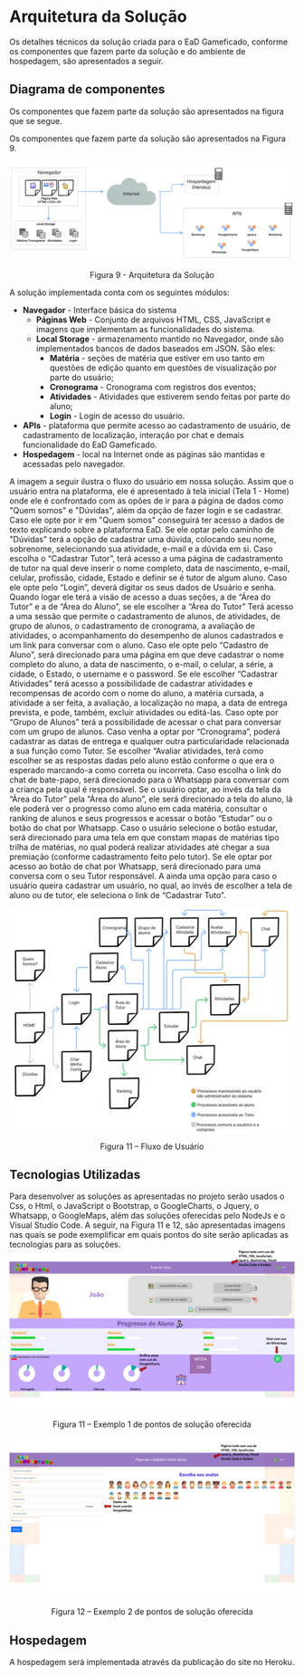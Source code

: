 # Arquitetura da Solução

Os detalhes técnicos da solução criada para o EaD Gameficado, conforme os componentes que fazem parte da solução e do ambiente de hospedagem, são apresentados a seguir.

## Diagrama de componentes

Os componentes que fazem parte da solução são apresentados na figura que se segue.

Os componentes que fazem parte da solução são apresentados na Figura 9.

![Diagrama de Componentes](img/arquiterturaDeSolucao.PNG)
<center>Figura 9 - Arquitetura da Solução</center>


A solução implementada conta com os seguintes módulos:
- **Navegador** - Interface básica do sistema  
  - **Páginas Web** - Conjunto de arquivos HTML, CSS, JavaScript e imagens que implementam as funcionalidades do sistema.
   - **Local Storage** - armazenamento mantido no Navegador, onde são implementados bancos de dados baseados em JSON. São eles: 
     - **Matéria** - seções de matéria que estiver em uso tanto em questões de edição quanto em questões de visualização por parte do usuário;
     - **Cronograma** - Cronograma com registros dos eventos;
     - **Atividades** - Atividades que estiverem sendo feitas por parte do aluno;
     - **Login** - Login de acesso do usuário. 
 - **APIs** - plataforma que permite acesso ao cadastramento de usuário, de cadastramento de localização, interação por chat e demais funcionalidade do EaD Gameficado.
 - **Hospedagem** - local na Internet onde as páginas são mantidas e acessadas pelo navegador. 

A imagem a seguir ilustra o fluxo do usuário em nossa solução. Assim que o usuário entra na plataforma, ele é apresentado à tela inicial (Tela 1 - Home) onde ele é confrontado com as opões de ir para a página de dados como "Quem somos" e "Dúvidas", além da opção de fazer login e se cadastrar.
Caso ele opte por ir em "Quem somos" conseguirá ter acesso a dados de texto explicando sobre a plataforma EaD.
Se ele optar pelo caminho de "Dúvidas" terá a opção de cadastrar uma dúvida, colocando seu nome, sobrenome, selecionando sua atividade, e-mail e a dúvida em si.
Caso escolha o “Cadastrar Tutor”, terá acesso a uma página de cadastramento de tutor na qual deve inserir o nome completo, data de nascimento, e-mail, celular, profissão, cidade, Estado e definir se é tutor de algum aluno.
Caso ele opte pelo “Login”, deverá digitar os seus dados de Usuário e senha.
Quando logar ele terá a visão de acesso a duas seções, a de “Área do Tutor” e a de “Área do Aluno”, se ele escolher a “Área do Tutor” Terá acesso a uma sessão que permite o cadastramento de alunos, de atividades, de grupo de alunos, o cadastramento de cronograma, a avaliação de atividades, o acompanhamento do desempenho de alunos cadastrados e um link para conversar com o aluno.
Caso ele opte pelo “Cadastro de Aluno”, será direcionado para uma página em que deve cadastrar o nome completo do aluno, a data de nascimento, o e-mail, o celular, a série, a cidade, o Estado, o username e o password.
Se ele escolher “Cadastrar Atividades” terá acesso a possibilidade de cadastrar atividades e recompensas de acordo com o nome do aluno, a matéria cursada, a atividade a ser feita, a avaliação, a localização no mapa, a data de entrega prevista, e pode, também, excluir atividades ou editá-las.
Caso opte por “Grupo de Alunos” terá a possibilidade de acessar o chat para conversar com um grupo de alunos.
Caso venha a optar por “Cronograma”, poderá cadastrar as datas de entrega e qualquer outra particularidade relacionada a sua função como Tutor.
Se escolher “Avaliar atividades, terá como escolher se as respostas dadas pelo aluno estão conforme o que era o esperado marcando-a como correta ou incorreta.
Caso escolha o link do chat de bate-papo, será direcionado para o Whatsapp para conversar com a criança pela qual é responsável.
Se o usuário optar, ao invés da tela da “Área do Tutor” pela “Área do aluno”, ele será direcionado a tela do aluno, lá ele poderá ver o progresso como aluno em cada matéria, consultar o ranking de alunos e seus progressos e acessar o botão “Estudar” ou o botão do chat por Whatsapp.
Caso o usuário selecione o botão estudar, será direcionado para uma tela em que constam mapas de matérias tipo trilha de matérias, no qual poderá realizar atividades até chegar a sua premiação (conforme cadastramento feito pelo tutor).
Se ele optar por acesso ao botão de chat por Whatsapp, será direcionado para uma conversa com o seu Tutor responsável.
A ainda uma opção para caso o usuário queira cadastrar um usuário, no qual, ao invés de escolher a tela de aluno ou de tutor, ele seleciona o link de “Cadastrar Tuto”.

![UserFLow](img/figura10.PNG)
<center>Figura 11 – Fluxo de Usuário</center>


## Tecnologias Utilizadas

Para desenvolver as soluções as apresentadas no projeto serão usados o Css, o Html, o JavaScript o Bootstrap, o GoogleCharts, o Jquery, o Whatsapp, o GoogleMaps, além das soluções oferecidas pelo NodeJs e o Visual Studio Code.
A seguir, na Figura 11 e 12, são apresentadas imagens nas quais se pode exemplificar em quais pontos do site serão aplicadas as tecnologias para as soluções.
![Folha Área do Tutor](img/figura11.PNG)
<center>Figura 11 – Exemplo 1 de pontos de solução oferecida</center>

![Folha de Cadastramento de ALuno](img/figura12.PNG)
<center>Figura 12 – Exemplo 2 de pontos de solução oferecida</center>

## Hospedagem

A hospedagem será implementada através da publicação do site no Heroku.
